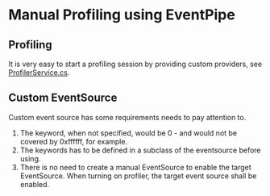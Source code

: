 # Manual Profiling using EventPipe

## Profiling
It is very easy to start a profiling session by providing custom providers, see [ProfilerService.cs](./ProfilerService.cs).

## Custom EventSource

Custom event source has some requirements needs to pay attention to.

1. The keyword, when not specified, would be 0 - and would not be covered by 0xffffff, for example.
1. The keywords has to be defined in a subclass of the eventsource before using.
1. There is no need to create a manual EventSource to enable the target EventSource. When turning on profiler, the target event source shall be enabled.

